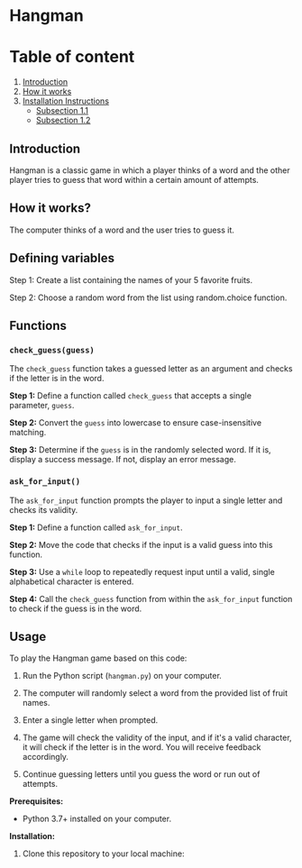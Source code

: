 # Hangman
# Table of content
1. [Introduction](#introduction)
2. [How it works](#How-it-works-?)
2. [Installation Instructions](#section-1)
    - [Subsection 1.1](#subsection-1.1)
    - [Subsection 1.2](#subsection-1.2)

## Introduction 
Hangman is a classic game in which a player thinks of a word and the other player tries to guess that word within a certain amount of attempts.
## How it works?
The computer thinks of a word and the user tries to guess it.

## Defining variables

Step 1:
Create a list containing the names of your 5 favorite fruits.

Step 2:
Choose a random word from the list using random.choice function.

## Functions

### `check_guess(guess)`

The `check_guess` function takes a guessed letter as an argument and checks if the letter is in the word.

**Step 1:** Define a function called `check_guess` that accepts a single parameter, `guess`.

**Step 2:** Convert the `guess` into lowercase to ensure case-insensitive matching.

**Step 3:** Determine if the `guess` is in the randomly selected word. If it is, display a success message. If not, display an error message.

### `ask_for_input()`

The `ask_for_input` function prompts the player to input a single letter and checks its validity.

**Step 1:** Define a function called `ask_for_input`.

**Step 2:** Move the code that checks if the input is a valid guess into this function.

**Step 3:** Use a `while` loop to repeatedly request input until a valid, single alphabetical character is entered.

**Step 4:** Call the `check_guess` function from within the `ask_for_input` function to check if the guess is in the word.

## Usage

To play the Hangman game based on this code:

1. Run the Python script (`hangman.py`) on your computer.

2. The computer will randomly select a word from the provided list of fruit names.

3. Enter a single letter when prompted.

4. The game will check the validity of the input, and if it's a valid character, it will check if the letter is in the word. You will receive feedback accordingly.

5. Continue guessing letters until you guess the word or run out of attempts.


**Prerequisites:**

- Python 3.7+ installed on your computer.

**Installation:**

1. Clone this repository to your local machine:

